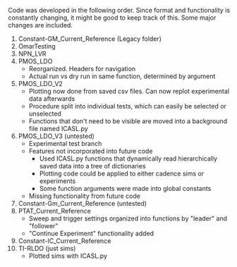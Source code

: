 Code was developed in the following order. Since format and functionality is constantly changing, it might be good to keep track of this. Some major changes are included.

1. Constant-GM_Current_Reference (Legacy folder)
1. OmarTesting
1. NPN_LVR
1. PMOS_LDO
    - Reorganized. Headers for navigation
    - Actual run vs dry run in same function, determined by argument
1. PMOS_LDO_V2
    - Plotting now done from saved csv files. Can now replot experimental data afterwards
    - Procedure split into individual tests, which can easily be selected or unselected
    - Functions that don't need to be visible are moved into a background file named ICASL.py
1. PMOS_LDO_V3 (untested)
    - Experimental test branch
    - Features not incorporated into future code
        - Used ICASL.py functions that dynamically read hierarchically saved data into a tree of dictionaries
        - Plotting code could be applied to either cadence sims or experiments
        - Some function arguments were made into global constants
    - Missing functionality from future code
1. Constant-Gm_Current_Reference (untested)
1. PTAT_Current_Reference
    - Sweep and trigger settings organized into functions by "leader" and "follower"
    - "Continue Experiment" functionality added
1. Constant-IC_Current_Reference
1. TI-RLDO (just sims)
    - Plotted sims with ICASL.py



